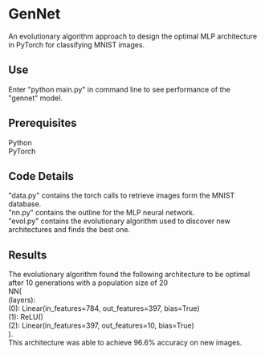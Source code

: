 # GenNet
An evolutionary algorithm approach to design the optimal MLP architecture in PyTorch for classifying MNIST images.

## Use
Enter "python main.py" in command line to see performance of the "gennet" model.

## Prerequisites
Python \
PyTorch

## Code Details
"data.py" contains the torch calls to retrieve images form the MNIST database. \
"nn.py" contains the outline for the MLP neural network. \
"evol.py" contains the evolutionary algorithm used to discover new architectures and finds the best one.

## Results
The evolutionary algorithm found the following architecture to be optimal after 10 generations with a population size of 20 \
NN( \
  (layers): \
    (0): Linear(in_features=784, out_features=397, bias=True) \
    (1): ReLU() \
    (2): Linear(in_features=397, out_features=10, bias=True) \
). \
This architecture was able to achieve 96.6% accuracy on new images.
